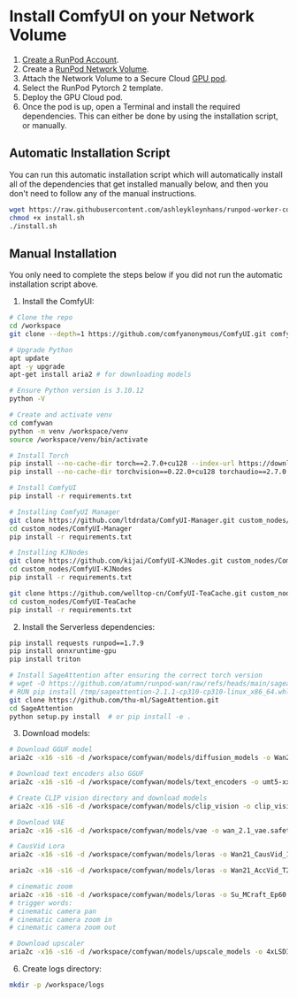 # Install ComfyUI on your Network Volume

1. [Create a RunPod Account](https://runpod.io).
2. Create a [RunPod Network Volume](https://www.runpod.io/console/user/storage).
3. Attach the Network Volume to a Secure Cloud [GPU pod](https://www.runpod.io/console/gpu-secure-cloud).
4. Select the RunPod Pytorch 2 template.
5. Deploy the GPU Cloud pod.
6. Once the pod is up, open a Terminal and install the required
   dependencies. This can either be done by using the installation
   script, or manually.

## Automatic Installation Script

You can run this automatic installation script which will
automatically install all of the dependencies that get installed
manually below, and then you don't need to follow any of the
manual instructions.

```bash
wget https://raw.githubusercontent.com/ashleykleynhans/runpod-worker-comfyui/main/scripts/install.sh
chmod +x install.sh
./install.sh
```

## Manual Installation

You only need to complete the steps below if you did not run the
automatic installation script above.

1. Install the ComfyUI:
```bash
# Clone the repo
cd /workspace
git clone --depth=1 https://github.com/comfyanonymous/ComfyUI.git comfywan

# Upgrade Python
apt update
apt -y upgrade
apt-get install aria2 # for downloading models

# Ensure Python version is 3.10.12
python -V

# Create and activate venv
cd comfywan
python -m venv /workspace/venv
source /workspace/venv/bin/activate

# Install Torch 
pip install --no-cache-dir torch==2.7.0+cu128 --index-url https://download.pytorch.org/whl/cu128 --no-deps
pip install --no-cache-dir torchvision==0.22.0+cu128 torchaudio==2.7.0 --index-url https://download.pytorch.org/whl/cu128

# Install ComfyUI
pip install -r requirements.txt

# Installing ComfyUI Manager
git clone https://github.com/ltdrdata/ComfyUI-Manager.git custom_nodes/ComfyUI-Manager
cd custom_nodes/ComfyUI-Manager
pip install -r requirements.txt

# Installing KJNodes
git clone https://github.com/kijai/ComfyUI-KJNodes.git custom_nodes/ComfyUI-KJNodes
cd custom_nodes/ComfyUI-KJNodes
pip install -r requirements.txt

git clone https://github.com/welltop-cn/ComfyUI-TeaCache.git custom_nodes/ComfyUI-TeaCache
cd custom_nodes/ComfyUI-TeaCache
pip install -r requirements.txt
```
2. Install the Serverless dependencies:
```bash
pip install requests runpod==1.7.9
pip install onnxruntime-gpu
pip install triton

# Install SageAttention after ensuring the correct torch version
# wget -O https://github.com/atumn/runpod-wan/raw/refs/heads/main/sageattention-2.1.1-cp310-cp310-linux_x86_64.whl
# RUN pip install /tmp/sageattention-2.1.1-cp310-cp310-linux_x86_64.whl
git clone https://github.com/thu-ml/SageAttention.git
cd SageAttention 
python setup.py install  # or pip install -e .

```
3. Download models:
```bash
# Download GGUF model
aria2c -x16 -s16 -d /workspace/comfywan/models/diffusion_models -o Wan2.1-VACE-14B-Q6_K.gguf --continue=true https://huggingface.co/QuantStack/Wan2.1-VACE-14B-GGUF/resolve/main/Wan2.1-VACE-14B-Q6_K.gguf

# Download text encoders also GGUF
aria2c -x16 -s16 -d /workspace/comfywan/models/text_encoders -o umt5-xxl-encoder-Q8_0.gguf --continue=true https://huggingface.co/city96/umt5-xxl-encoder-gguf/resolve/main/umt5-xxl-encoder-Q8_0.gguf

# Create CLIP vision directory and download models
aria2c -x16 -s16 -d /workspace/comfywan/models/clip_vision -o clip_vision_h.safetensors --continue=true https://huggingface.co/Comfy-Org/Wan_2.1_ComfyUI_repackaged/resolve/main/split_files/clip_vision/clip_vision_h.safetensors

# Download VAE
aria2c -x16 -s16 -d /workspace/comfywan/models/vae -o wan_2.1_vae.safetensors --continue=true https://huggingface.co/Comfy-Org/Wan_2.1_ComfyUI_repackaged/resolve/main/split_files/vae/wan_2.1_vae.safetensors

# CausVid Lora
aria2c -x16 -s16 -d /workspace/comfywan/models/loras -o Wan21_CausVid_14B_T2V_lora_rank32.safetensors --continue=true https://civitai.com/api/download/models/1794316?type=Model&format=SafeTensor

aria2c -x16 -s16 -d /workspace/comfywan/models/loras -o Wan21_AccVid_T2V_14B_lora_rank32_fp16.safetensors --continue=true https://huggingface.co/Kijai/WanVideo_comfy/resolve/main/Wan21_AccVid_T2V_14B_lora_rank32_fp16.safetensors

# cinematic zoom
aria2c -x16 -s16 -d /workspace/comfywan/models/loras -o Su_MCraft_Ep60.safetensors --continue=true "https://civitai.com/api/download/models/1599906?type=Model&format=SafeTensor&token=${token}"
# trigger words:
# cinematic camera pan
# cinematic camera zoom in
# cinematic camera zoom out

# Download upscaler
aria2c -x16 -s16 -d /workspace/comfywan/models/upscale_models -o 4xLSDIR.pth --continue=true https://github.com/Phhofm/models/raw/main/4xLSDIR/4xLSDIR.pth
```
6. Create logs directory:
```bash
mkdir -p /workspace/logs
```